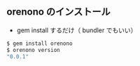 ##  orenono のインストール

* gem install するだけ（ bundler でもいい）<!-- .element: class="fragment roll-in"  -->
~~~bash
$ gem install orenono
$ orenono version
"0.0.1"
~~~
<!-- .element: class="fragment roll-in"  -->
